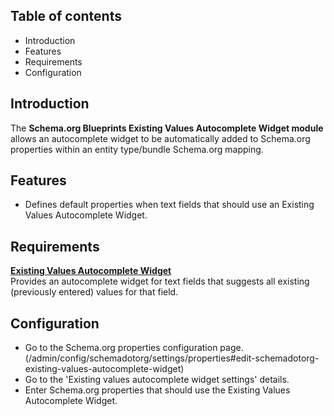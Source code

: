 Table of contents
-----------------

* Introduction
* Features
* Requirements
* Configuration


Introduction
------------

The **Schema.org Blueprints Existing Values Autocomplete Widget module** 
allows an autocomplete widget to be automatically added to Schema.org properties 
within an entity type/bundle Schema.org mapping.


Features
--------

- Defines default properties when text fields that should use 
  an Existing Values Autocomplete Widget.


Requirements
------------

**[Existing Values Autocomplete Widget](https://www.drupal.org/project/https://www.drupal.org/project/existing_values_autocomplete_widget)**    
Provides an autocomplete widget for text fields that suggests all existing (previously entered) values for that field.


Configuration
-------------

- Go to the Schema.org properties configuration page.  
  (/admin/config/schemadotorg/settings/properties#edit-schemadotorg-existing-values-autocomplete-widget)
- Go to the 'Existing values autocomplete widget settings' details.
- Enter Schema.org properties that should use the Existing Values Autocomplete Widget.


